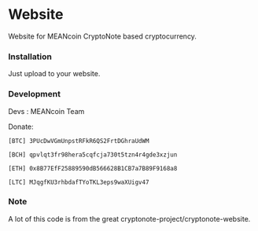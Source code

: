 # Website
Website for MEANcoin CryptoNote based cryptocurrency.

### Installation

Just upload to your website.

### Development
Devs : MEANcoin Team

Donate: 

    [BTC] 3PUcDwVGmUnpstRFkR6QS2FrtDGhraUdWM
    
    [BCH] qpvlqt3fr98hera5cqfcja730t5tzn4r4gde3xzjun
    
    [ETH] 0x8B77EfF25889590dB566628B1CB7a7B89F9168a8
    
    [LTC] MJqgfKU3rhbdafTYoTKL3eps9waXUigv47

### Note
A lot of this code is from the great cryptonote-project/cryptonote-website.
